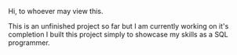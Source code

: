 Hi, to whoever may view this.

This is an unfinished project so far but I am currently working on it's completion
I built this project simply to showcase my skills as a SQL programmer.
